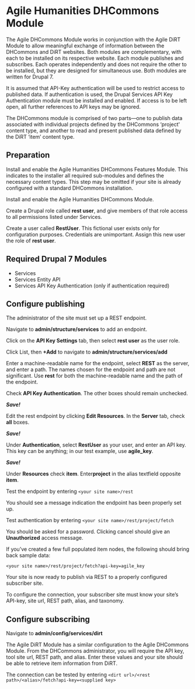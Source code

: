 # Agile Humanities DHCommons Module

The Agile DHCommons Module works in conjunction with the Agile DiRT Module to allow meaningful exchange of information between the DHCommons and DiRT websites. Both modules are complementary, with each to be installed on its respective website. Each module publishes and subscribes. Each operates independently and does not require the other to be installed, but they are designed for simultaneous use. Both modules are written for Drupal 7.

It is assumed that API-Key authentication will be used to restrict access to published data. If authentication is used, the Drupal Services API Key Authentication module must be installed and enabled. If access is to be left open, all further references to API keys may be ignored.

The DHCommons module is comprised of two parts&mdash;one to publish data associated with individual projects defined by the DHCommons ‘project' content type, and another to read and present published data defined by the DiRT ‘item’ content type.

## Preparation

Install and enable the Agile Humanities DHCommons Features Module. This indicates to the installer all required sub-modules and defines the necessary content types. This step may be omitted if your site is already configured with a standard DHCommons installation.

Install and enable the Agile Humanities DHCommons Module.

Create a Drupal role called **rest user**, and give members of that role access to all permissions listed under Services.

Create a user called **RestUser**.  This fictional user exists only for configuration purposes. Credentials are unimportant. Assign this new user the role of **rest user**.

## Required Drupal 7 Modules
- Services
- Services Entity API
- Services API Key Authentication (only if authentication required)

## Configure publishing

The administrator of the site must set up a REST endpoint.

Navigate to **admin/structure/services** to add an endpoint.

Click on the **API Key Settings** tab, then select **rest user** as the user role.

Click List, then **+Add** to navigate to **admin/structure/services/add**

Enter a machine-readable name for the endpoint, select **REST** as the server, and enter a path. The names chosen for the endpoint and path are not significant. Use **rest** for both the machine-readable name and the path of the endpoint.

Check **API Key Authentication**. The other boxes should remain unchecked.

**_Save!_**

Edit the rest endpoint by clicking **Edit Resources**. In the **Server** tab, check **all** boxes.

**_Save!_**

Under **Authentication**, select **RestUser** as your user, and enter an API key. This key can be anything; in our test example, use **agile_key**.

**_Save!_**

Under **Resources** check **item**. Enter**project** in the alias textfield opposite **item**.

Test the endpoint by entering `<your site name>/rest`

You should see a message indication the endpoint has been properly set up.

Test authentication by entering `<your site name>/rest/project/fetch`

You should be asked for a password. Clicking cancel should give an **Unauthorized** access message.

If you’ve created a few full populated item nodes, the following should bring back sample data:

`<your site name>/rest/project/fetch?api-key=agile_key`

Your site is now ready to publish via REST to a properly configured subscriber site.

To configure the connection, your subscriber site must know your site’s API-key, site url, REST path, alias, and taxonomy.

## Configure subscribing

Navigate to **admin/config/services/dirt**

The Agile DiRT Module has a similar configuration to the Agile DHCommons Module. From the DHCommons administrator, you will require the API key, tool site url, REST path, and alias. Enter these values and your site should be able to retrieve item information from DiRT.

The connection can be tested by entering `<dirt url>/<rest path>/<alias>/fetch?api-key=<supplied key>`
